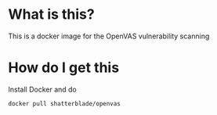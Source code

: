 # What is this?
This is a docker image for the OpenVAS vulnerability scanning

# How do I get this
Install Docker and do
```
docker pull shatterblade/openvas
```
